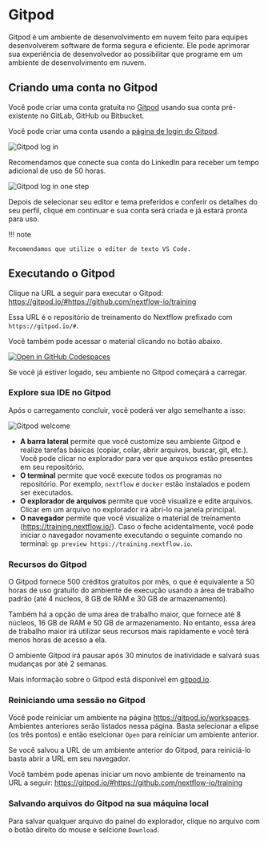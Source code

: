 # Gitpod

Gitpod é um ambiente de desenvolvimento em nuvem feito para equipes desenvolverem software de forma segura e eficiente. Ele pode aprimorar sua experiência de desenvolvedor ao possibilitar que programe em um ambiente de desenvolvimento em nuvem.

## Criando uma conta no Gitpod

Você pode criar uma conta gratuita no [Gitpod](https://gitpod.io/) usando sua conta pré-existente no GitLab, GitHub ou Bitbucket.

Você pode criar uma conta usando a [página de login do Gitpod](https://gitpod.io/login/).

![Gitpod log in](img/login.png)

Recomendamos que conecte sua conta do LinkedIn para receber um tempo adicional de uso de 50 horas.

![Gitpod log in one step](img/onestepaway.png)

Depois de selecionar seu editor e tema preferidos e conferir os detalhes do seu perfil, clique em continuar e sua conta será criada e já estará pronta para uso.

!!! note

    Recomendamos que utilize o editor de texto VS Code.

## Executando o Gitpod

Clique na URL a seguir para executar o Gitpod: <https://gitpod.io/#https://github.com/nextflow-io/training>

Essa URL é o repositório de treinamento do Nextflow prefixado com `https://gitpod.io/#`.

Você também pode acessar o material clicando no botão abaixo.

[![Open in GitHub Codespaces](https://github.com/codespaces/badge.svg)](https://codespaces.new/nextflow-io/training?quickstart=1&ref=master)

Se você já estiver logado, seu ambiente no Gitpod começará a carregar.

### Explore sua IDE no Gitpod

Após o carregamento concluir, você poderá ver algo semelhante a isso:

![Gitpod welcome](img/gitpod.welcome.png)

- **A barra lateral** permite que você customize seu ambiente Gitpod e realize tarefas básicas (copiar, colar, abrir arquivos, buscar, git, etc.). Você pode clicar no explorador para ver que arquivos estão presentes em seu repositório.
- **O terminal** permite que você execute todos os programas no repositório. Por exemplo, `nextflow` e `docker` estão instalados e podem ser executados.
- **O explorador de arquivos** permite que você visualize e edite arquivos. Clicar em um arquivo no explorador irá abri-lo na janela principal.
- **O navegador** permite que você visualize o material de treinamento (<https://training.nextflow.io/>). Caso o feche acidentalmente, você pode iniciar o navegador novamente executando o seguinte comando no terminal: `gp preview https://training.nextflow.io`.

### Recursos do Gitpod

O Gitpod fornece 500 créditos gratuitos por mês, o que é equivalente a 50 horas de uso gratuito do ambiente de execução usando a área de trabalho padrão (até 4 núcleos, 8 GB de RAM e 30 GB de armazenamento).

Também há a opção de uma área de trabalho maior, que fornece até 8 núcleos, 16 GB de RAM e 50 GB de armazenamento. No entanto, essa área de trabalho maior irá utilizar seus recursos mais rapidamente e você terá menos horas de acesso a ela.

O ambiente Gitpod irá pausar após 30 minutos de inatividade e salvará suas mudanças por até 2 semanas.

Mais informação sobre o Gitpod está disponível em [gitpod.io](https://www.gitpod.io).

### Reiniciando uma sessão no Gitpod

Você pode reiniciar um ambiente na página <https://gitpod.io/workspaces>. Ambientes anteriores serão listados nessa página. Basta selecionar a elipse (os três pontos) e então eselcionar `Open` para reiniciar um ambiente anterior.

Se você salvou a URL de um ambiente anterior do Gitpod, para reiniciá-lo basta abrir a URL em seu navegador.

Você também pode apenas iniciar um novo ambiente de treinamento na URL a seguir: <https://gitpod.io/#https://github.com/nextflow-io/training>

### Salvando arquivos do Gitpod na sua máquina local

Para salvar qualquer arquivo do painel do explorador, clique no arquivo com o botão direito do mouse e selcione `Download`.
